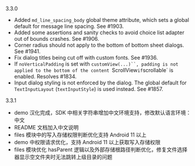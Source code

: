 3.3.0

* Added `md_line_spacing_body` global theme attribute, which sets a global default for message line
  spacing. See #1903.
* Added some assertions and sanity checks to avoid choice list adapter out of bounds crashes.
  See #1906.
* Corner radius should not apply to the bottom of bottom sheet dialogs. See #1941.
* Fix dialog titles being cut off with custom fonts. See #1936.
* If `noVerticalPadding` is set with `customView(...)``, padding is not applied to the bottom of the content `ScrollView`if`scrollable` is enabled. Resolves #1834.
* Input dialog styling is not enforced by the dialog. The global default for `TextInputLayout`
  (`textInputStyle`) is used instead. See #1857.


3.3.1

* demo 汉化完成，SDK 中相关字符串增加中文环境支持，修改默认语言环境：中文
* README 文档加入中文说明
* files 模块中的写入存储权限判断优化支持 Android 11 以上
* demo 中权限请求优化，支持 Android 11 以上获取写入存储权限
* files 模块优化 hasParent 逻辑以及外部存储根路径判断优化，修复文件选择器显示空文件夹时无法跳转上级目录的问题
